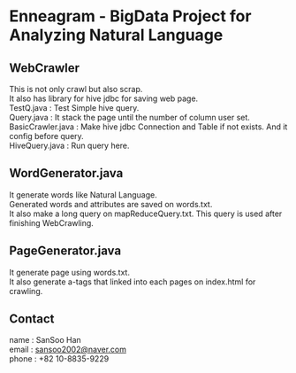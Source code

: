 Enneagram - BigData Project for Analyzing Natural Language
==========================================================

WebCrawler
----------
This is not only crawl but also scrap.<br>
It also has library for hive jdbc for saving web page.<br>
TestQ.java : Test Simple hive query.<br>
Query.java : It stack the page until the number of column user set.<br>
BasicCrawler.java : Make hive jdbc Connection and Table if not exists. And it config before query.<br>
HiveQuery.java : Run query here.

WordGenerator.java
------------------
It generate words like Natural Language.<br>
Generated words and attributes are saved on words.txt.<br>
It also make a long query on mapReduceQuery.txt. This query is used after finishing WebCrawling.

PageGenerator.java
------------------
It generate page using words.txt.<br>
It also generate a-tags that linked into each pages on index.html for crawling.

Contact
----------
name : SanSoo Han<br>
email : sansoo2002@naver.com<br>
phone : +82 10-8835-9229